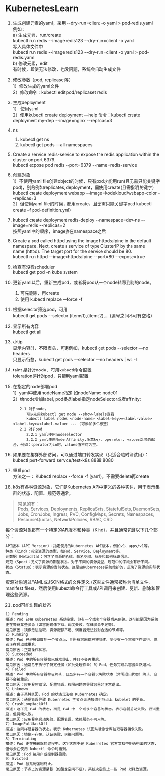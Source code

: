 # KubernetesLearn

1. 生成创建元素的yaml，采用 --dry-run=client -o yaml > pod-redis.yaml    
例如：  
a) 生成元素，run/create  
kubectl run redis --image redis123 --dry-run=client -o yaml   
写入具体文件中   
kubectl run redis --image redis123 --dry-run=client -o yaml > pod-redis.yaml   
b) 修改元素，edit  
有时候，即使无法修改，也没问题，系统会自动生成文件  

2. 修改参数（pod, replicaset等）   
1）修改生成的yaml文件    
2）修改命令：kubectl edit pod/replicaset redis  

3. 生成deployment   
1） 使用yaml   
2）使用kubectl create deployment —help 命令：kubectl create deployment my-dep --image=nginx --replicas=3   

4. ns
   1) kubectl get ns
   2) kubectl get pods —all-namespaces   

5. Create a service redis-service to expose the redis application within the cluster on port 6379.   
kubectl expose pod redis --port=6379 --name=redis-service   

6. 创建对象   
   1）不使用yaml file创建object的时候，只有pod才能用run(且无需只能关键字pod)，别的例如replicates, deployment，需使用create(且需指明关键字)   
   kubectl create deployment webapp --image=kodekloud/webapp-color --replicas=3   
   2）但使用yaml file的时候，都用create，且无需只能关键字pod
   kubectl create –f pod-definition.yml）  

7. kubectl create deployment redis-deploy --namespace=dev-ns  --image=redis --replicas=2   
按照yaml中的顺序，image放在namespace之后   

8. Create a pod called httpd using the image httpd:alpine in the default namespace. Next, create a service of type ClusterIP by the same name (httpd). The target port for the service should be 80.   
kubectl run httpd --image=httpd:alpine --port=80 --expose=true   

9. 检查有没有scheduler   
kubectl get pod -n kube system   

10. 更新yaml以后，重新生成pod，或者将pod从一个node转移到别的node。
    1) 可先删除，再create
    2) 使用 kubectl replace —force -f <yaml>   

11. 根据selector筛选pod，可用   
kubectl get pods --selector (items1),(items2),… (逗号之间不可有空格）   

12. 显示所有内容   
kubectl get all   

13. 小tip   
显示内容时，不限表头，可用例如，kubectl get pods --selector <items> —no headers   
只显示行数，kubectl get pods --selector <items> —no headers | wc -l   

14. taint 是针对node，可用kubectl命令配置   
    toleration是针对pod，只能用yaml配置   

16. 在指定的node部署pod   
    1）yaml中使用nodeName指定
       如nodeName: node01   
    2）给node增加label, pod根据label指定nodeSelector或者affinity:
    ```  
       2.1 对于node，
          可以先用kubectl get node --show-labels查看  
          kubectl label nodes <node-name> <label-key>=<label-value> <label-key>=<label-value> ... (可添加多个标签）
       2.2 对于pod
          2.2.1 yaml使用nodeSelector
          2.2.2 yaml使用Node Affinity,注意key, operator, values之间的配合，例如：operator为in时，values值不可为空。   
    ```
18. 如果要在集群外部访问，可以通过端口转发实现（只适合临时测试用）：   
   kubectl port-forward service/test-k8s 8888:8080

19. 重启pod  
    方法之一： Kubectl replace --force -f (yaml)，不需要delete再create

20. k8s有各种资源对象，它们是Kubernetes API中定义的各种实体，用于表示集群的状态、配置、规范等通常。  
>常见的有：  
>Pods, Services, Deployments, ReplicaSets, StatefulSets, DaemonSets, Jobs, CronJobs, Ingress, PVC, ConfigMaps, Secrets, Namespaces, ResourceQuotas, NetworkPolicies, RBAC, CRD.

每个资源对象都有一个特定的API版本和种类（Kind），并且通常包含以下几个部分：
```
API版本（API Version）：指定使用的Kubernetes API版本，例如v1、apps/v1等。
种类（Kind）：指定资源的类型，如Pod、Service、Deployment等。
元数据（Metadata）：包含了资源的名称、命名空间、标签和其他标识信息。
规范（Spec）：定义了资源的期望状态。对于不同的资源类型，规范中的字段会有所不同。
状态（Status）：表示资源的当前状态。这是由Kubernetes系统维护的，反映了资源的实际状态。
```
资源对象通过YAML或JSON格式的文件定义 (这些文件通常被称为清单文件, manifest files)，然后使用kubectl命令行工具或API调用来创建、更新、删除和管理这些资源。

21. pod可能出现的状态
```
1) Pending
描述：Pod 已被 Kubernetes 系统接受，但有一个或多个容器尚未创建。这可能是因为系统正在等待某些资源（如容器镜像下载、调度失败、存储资源不足等）。
常见原因：镜像无法拉取、资源配额不足、调度器无法找到合适的节点等。
2) Running
描述：Pod 已经被调度到一个节点上，且所有容器都已被创建。至少有一个容器正在运行，或者正在启动或重启。
常见原因：正常操作状态。
3) Succeeded
描述：Pod 中的所有容器都已成功终止，并且不会再重启。
常见原因：通常见于执行了特定任务（如批处理作业）的 Pod，任务完成后容器自然退出。
4) Failed
描述：Pod 中的所有容器都已终止，且至少有一个容器以失败状态（非零退出状态）终止。容器不会被重启。
常见原因：应用程序错误、配置错误、权限问题等导致容器非正常退出。
5) Unknown
描述：由于某种原因，Pod 的状态无法被 Kubernetes 确定。
常见原因：通信错误导致 Kubernetes 主节点无法接收到节点上 kubelet 的更新。
6) CrashLoopBackOff
描述：这不是 Pod 的状态，而是 Pod 中一个或多个容器的状态。表示容器启动失败，尝试重启，但持续失败。
常见原因：应用程序启动失败、配置错误、依赖服务不可用等。
7) ImagePullBackOff
描述：这同样是容器的状态，表示 Kubernetes 试图从镜像仓库拉取容器镜像失败。
常见原因：镜像不存在、认证失败、网络问题等。
8) Terminating
描述：Pod 正在被删除的过程中。这个状态不是 Kubernetes 官方文档中明确列出的状态，但你会在使用 kubectl 命令时看到。
常见原因：Pod 被用户或控制器删除。
9) Evicted
描述：Pod 被系统强制终止。
常见原因：节点上的资源紧张（如磁盘空间不足），系统决定终止一些 Pod 以释放资源。
```
